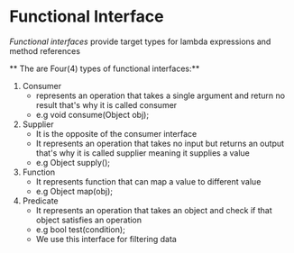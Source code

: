 # Functional Interface

*Functional interfaces* provide target types for lambda expressions and method references

** The are Four(4) types of functional interfaces:**
1. Consumer
    - represents an operation that takes a single argument and return no result that's why it is called consumer
    - e.g void consume(Object obj);
2. Supplier
    - It is the opposite of the consumer interface
    - It represents an operation that takes no input but returns an output that's why it is called supplier meaning it supplies a value
    - e.g Object supply();
3. Function 
    - It represents function that can map a value to different value
    - e.g Object map(obj);
4. Predicate 
    - It represents an operation that takes an object and check if that object satisfies an operation
    - e.g bool test(condition);
    - We use this interface for filtering data